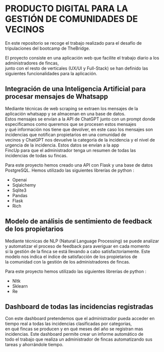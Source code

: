 # PRODUCTO DIGITAL PARA LA GESTIÓN DE COMUNIDADES DE VECINOS

En este repositorio se recoge el trabajo realizado para el desafío de tripulaciones del bootcamp de TheBridge.<br>

El proyecto consiste en una aplicación web que facilite el trabajo diario a los administradores de fincas,<br>
junto con el resto de verticales (UX/UI y Full-Stack) se han definido las siguientes funcionalidades para la aplicación.<br>


## Integración de una Inteligencia Artificial para procesar mensajes de Whatsapp <br>
Mediante técnicas de web scraping se extraen los mensajes de la aplicación whatsapp y se almacenan en una base de datos.<br> 
Estos mensajes se envían a la API de ChatGPT junto con un prompt donde especificamos como queremos que se procesen estos mensajes<br> 
y qué información nos tiene que devolver, en este caso los mensajes son incidencias que notifican propietarios en una comunidad de<br> 
vecinos y ChatGPT nos devuelve la categoría de la incidencia y el nivel de urgencia de la incidencia. Estos datos se envían a la app<br>
FincUp para que el administrador tenga un resumen de todas las incidencias de todas su fincas.<br>

Para este proyecto hemos creado una API con Flask y una base de datos PostgreSQL. Hemos utilizado las siguientes librerías de python : <br>
- Openai                     
- Sqlalchemy        
- Sqlite3 
- Pandas
- Flask
- Rich

## Modelo de análisis de sentimiento de feedback de los propietarios <br>
Mediante técnicas de NLP (Natural Language Processing) se puede analizar y automatizar el proceso de feedback para averiguar en cada momento <br>
si la gestión de la finca se está llevando a cabo satisfactoriamente. Este modelo nos indica el índice de satisfacción de los propietarios de <br>
la comunidad con la gestión de los administradores de fincas.<br>

Para este proyecto hemos utilizado las siguientes librerías de python : <br> 
- Nltk
- Sklearn
- Re

## Dashboard de todas las incidencias registradas<br>
Con este dashboard pretendemos que el administrador pueda acceder en tiempo real a todas las incidencias clasificadas por categorias,<br> 
en qué fincas se producen y en qué meses del año se registran mas incidencias. Este dashboard permite crear un informe automático de<br> 
todo el trabajo que realiza un administrador de fincas automatizando sus tareas y ahorrándole tiempo.<br>
